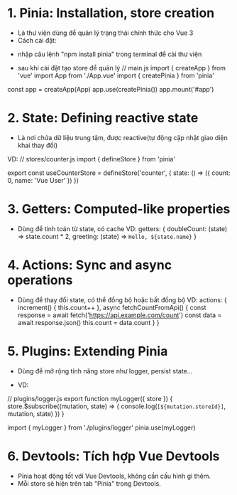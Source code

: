 # 1. Pinia: Installation, store creation

- Là thư viện dùng để quản lý trạng thái chính thức cho Vue 3
- Cách cài đặt:

* nhập câu lệnh "npm install pinia" trong terminal để cài thư viện

- sau khi cài đặt tạo store để quản lý
  // main.js
  import { createApp } from 'vue'
  import App from './App.vue'
  import { createPinia } from 'pinia'

const app = createApp(App)
app.use(createPinia())
app.mount('#app')

# 2. State: Defining reactive state

- Là nơi chứa dữ liệu trung tậm, được reactive(tự động cập nhật giao diện khai thay đổi)

VD:
// stores/counter.js
import { defineStore } from 'pinia'

export const useCounterStore = defineStore('counter', {
state: () => ({
count: 0,
name: 'Vue User'
})
})

# 3. Getters: Computed-like properties

- Dùng để tính toán từ state, có cache
  VD:
  getters: {
  doubleCount: (state) => state.count \* 2,
  greeting: (state) => `Hello, ${state.name}`
  }

# 4. Actions: Sync and async operations

- Dùng để thay đổi state, có thể đồng bộ hoặc bất đồng bộ
  VD:
  actions: {
  increment() {
  this.count++
  },
  async fetchCountFromApi() {
  const response = await fetch('https://api.example.com/count')
  const data = await response.json()
  this.count = data.count
  }
  }

# 5. Plugins: Extending Pinia

- Dùng để mở rộng tính năng store như logger, persist state...

- VD:

// plugins/logger.js
export function myLogger({ store }) {
store.$subscribe((mutation, state) => {
    console.log(`[${mutation.storeId}]`, mutation, state)
})
}

<!-- Bổ sung trong main.js -->

import { myLogger } from './plugins/logger'
pinia.use(myLogger)

# 6. Devtools: Tích hợp Vue Devtools

- Pinia hoạt động tốt với Vue Devtools, không cần cấu hình gì thêm.
- Mỗi store sẽ hiện trên tab "Pinia" trong Devtools.
